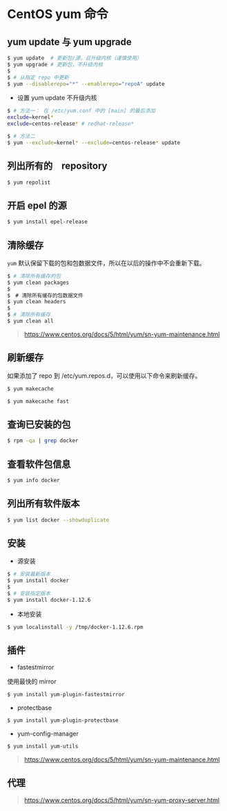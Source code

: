 # CentOS yum 命令

## yum update 与 yum upgrade

```bash
$ yum update  # 更新包/源，且升级内核（谨慎使用）
$ yum upgrade # 更新包，不升级内核
$
$ # 从指定 repo 中更新
$ yum --disablerepo="*" --enablerepo="repoA" update
```

* 设置 yum update 不升级内核

```bash
$ # 方法一： 在 /etc/yum.conf 中的 [main] 的最后添加
exclude=kernel* 
exclude=centos-release* # redhat-release*
```

```bash
$ # 方法二
$ yum --exclude=kernel* --exclude=centos-release* update
```


## 列出所有的　repository

```bash
$ yum repolist
```

## 开启 epel 的源

```bash
$ yum install epel-release
```


## 清除缓存

`yum` 默认保留下载的包和包数据文件，所以在以后的操作中不会重新下载。

```bash
$ # 清除所有缓存的包
$ yum clean packages
$
$　# 清除所有缓存的包数据文件
$ yum clean headers
$
$ # 清除所有缓存
$ yum clean all
```

> https://www.centos.org/docs/5/html/yum/sn-yum-maintenance.html

## 刷新缓存

如果添加了 repo 到 /etc/yum.repos.d，可以使用以下命令来刷新缓存。

```bash
$ yum makecache

$ yum makecache fast
```



## 查询已安装的包

```bash
$ rpm -qa | grep docker
```


## 查看软件包信息

```bash
$ yum info docker
```


## 列出所有软件版本

```bash
$ yum list docker --showduplicate
```


## 安装

* 源安装

```bash
$ # 安装最新版本
$ yum install docker
$
$ # 安装指定版本
$ yum install docker-1.12.6
```

* 本地安装

```bash
$ yum localinstall -y /tmp/docker-1.12.6.rpm
```


## 插件

* fastestmirror

使用最快的 mirror

```bash
$ yum install yum-plugin-fastestmirror
```

* protectbase

```bash
$ yum install yum-plugin-protectbase
```

* yum-config-manager

```bash
$ yum install yum-utils
```

> https://www.centos.org/docs/5/html/yum/sn-yum-maintenance.html


## 代理

> https://www.centos.org/docs/5/html/yum/sn-yum-proxy-server.html